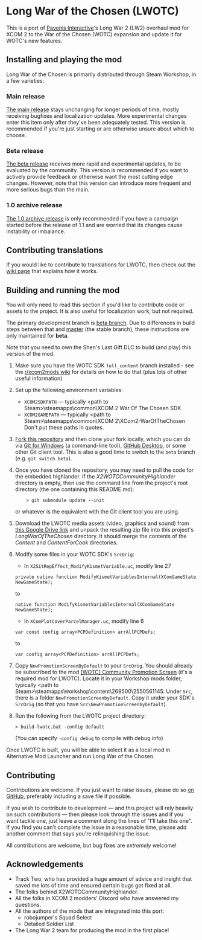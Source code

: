 # Long War of the Chosen (LWOTC)

This is a port of [Pavonis Interactive](https://www.pavonisinteractive.com/)'s
Long War 2 (LW2) overhaul mod for XCOM 2 to the War of the Chosen (WOTC)
expansion and update it for WOTC's new features.

## Installing and playing the mod

Long War of the Chosen is primarily distributed through Steam Workshop, in a few varieties:

### Main release
[The main release](https://steamcommunity.com/sharedfiles/filedetails/?id=2683996590) stays unchanging for longer periods of time, mostly receiving bugfixes and localization updates. More experimental changes enter this item only after they've been adequately tested. This version is recommended if you're just starting or are otherwise unsure about which to choose.

### Beta release
[The beta release](https://steamcommunity.com/sharedfiles/filedetails/?id=2663990965) receives more rapid and experimental updates, to be evaluated by the community. This version is recommended if you want to actively provide feedback or otherwise want the most cutting edge changes. However, note that this version can introduce more frequent and more serious bugs than the main.

### 1.0 archive release
[The 1.0 archive release](https://steamcommunity.com/sharedfiles/filedetails/?id=3114647033) is only recommended if you have a campaign started before the release of 1.1 and are worried that its changes cause instability or imbalance.

## Contributing translations

If you would like to contribute to translations for LWOTC, then check out the
[wiki page](https://github.com/long-war-2/lwotc/wiki/Contributing#localization-translating-text-in-the-game)
that explains how it works.

## Building and running the mod

You will only need to read this section if you'd like to contribute code or assets to the project. It is also useful for localization work, but not required.

The primary development branch is [beta branch](https://github.com/long-war-2/lwotc/tree/beta). Due to differences in build steps between that and [master](https://github.com/long-war-2/lwotc/tree/master) (the stable branch), these instructions are only maintained for **beta**.

Note that you need to own the Shen's Last Gift DLC to build (and play) this version of the mod.

 1. Make sure you have the WOTC SDK `full_content` branch installed - see the
    [r/xcom2mods wiki](https://www.reddit.com/r/xcom2mods/wiki/index#wiki_setting_up_tools_for_modding)
    for details on how to do that (plus lots of other useful information)

 1. Set up the following environment variables:
    * `XCOM2SDKPATH` — typically &lt;path to Steam&gt;\steamapps\common\XCOM 2 War Of The Chosen SDK
    * `XCOM2GAMEPATH` — typically &lt;path to Steam&gt;\steamapps\common\XCOM 2\XCom2-WarOfTheChosen
    Don't put these paths in quotes.

 1. [Fork this repository](https://docs.github.com/en/get-started/quickstart/fork-a-repo)
    and then clone your fork locally, which you can do via [Git for Windows](https://gitforwindows.org/)
    (a command-line tool), [GitHub Desktop](https://desktop.github.com/), or some other
    Git client tool. This is also a good time to switch to the `beta` branch (e.g. `git switch beta`).

 1. Once you have cloned the repository, you may need to pull the code for the embedded
    highlander. If the *X2WOTCCommunityHighlander* directory is empty, then use the
    command line from the project's root directory (the one containing this README.md):
    ```
        > git submodule update --init
    ```
    or whatever is the equivalent with the Git client tool you are using.

 1. Download the LWOTC media assets (video, graphics and sound) from
    [this Google Drive link](https://drive.google.com/file/d/1il2J310ziHtoVx05DXqNo1zA-G2YPfU3/view?usp=sharing)
    and unpack the resulting zip file into this project's *LongWarOfTheChosen* directory. It should merge the contents of the *Content* and *ContentForCook* directories.

 1. Modify some files in your WOTC SDK's `SrcOrig`:
    * In `X2SitRepEffect_ModifyKismetVariable.uc`, modify line 27
    ```
    private native function ModifyKismetVariablesInternal(XComGameState NewGameState);
    ```
    to
    ```
    native function ModifyKismetVariablesInternal(XComGameState NewGameState);
    ```

    * In `XComPlotCoverParcelManager.uc`, modify line 6
    ```
    var const config array<PCPDefinition> arrAllPCPDefs;
    ```
    to
    ```
    var config array<PCPDefinition> arrAllPCPDefs;
    ```

 1. Copy `NewPromotionScreenByDefault` to your `SrcOrig`. You should already be subscribed to the mod [[WOTC] Community Promotion Screen](https://steamcommunity.com/sharedfiles/filedetails/?id=2550561145) (it's a required mod for LWOTC). Locate it in your Workshop mods folder, typically &lt;path to Steam&gt;\steamapps\workshop\content\268500\2550561145. Under `Src`, there is a folder `NewPromotionScreenbyDefault`. Copy it under your SDK's `SrcOrig` (so that you have `Src\NewPromotionScreenbyDefault`).

 1. Run the following from the LWOTC project directory:
    ```
    > build-lwotc.bat -config default
    ```
    (You can specify `-config debug` to compile with debug info)

Once LWOTC is built, you will be able to select it as a local mod in Alternative Mod Launcher and run Long War of the Chosen.

## Contributing

Contributions are welcome. If you just want to raise issues, please do so [on GitHub](https://github.com/long-war-2/lwotc/issues),
preferably including a save file if possible.

If you wish to contribute to development — and this project will rely heavily on such contributions — then please
look through the issues and if you want tackle one, just leave a comment along the lines of "I'll take this one".
If you find you can't complete the issue in a reasonable time, please add another comment that says you're relinquishing
the issue.

All contributions are welcome, but bug fixes are _extremely_ welcome!

## Acknowledgements

 * Track Two, who has provided a huge amount of advice and insight that saved me lots of time
   and ensured certain bugs got fixed at all.
 * The folks behind X2WOTCCommunityHighlander.
 * All the folks in XCOM 2 modders' Discord who have answered my questions.
 * All the authors of the mods that are integrated into this port:
   - robojumper's Squad Select
   - Detailed Soldier List
 * The Long War 2 team for producing the mod in the first place!
